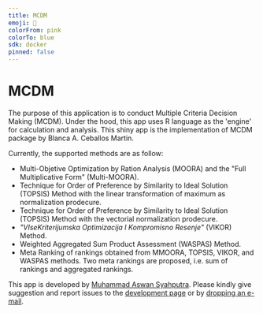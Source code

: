 ```yaml
---
title: MCDM
emoji: 📝
colorFrom: pink
colorTo: blue
sdk: docker
pinned: false
---
```


# **MCDM**

The purpose of this application is to conduct Multiple Criteria Decision Making (MCDM). Under the hood, this app uses R language as the 'engine' for calculation and analysis. This shiny app is the implementation of MCDM package by Blanca A. Ceballos Martin.

Currently, the supported methods are as follow:

* Multi-Objetive Optimization by Ration Analysis (MOORA) and the "Full Multiplicative Form" (Multi-MOORA).
* Technique for Order of Preference by Similarity to Ideal Solution (TOPSIS) Method with the linear transformation of maximum as normalization prodecure.
* Technique for Order of Preference by Similarity to Ideal Solution (TOPSIS) Method with the vectorial normalization prodecure.
* *"VIseKriterijumska Optimizacija I Kompromisno Resenje"* (VIKOR) Method.
* Weighted Aggregated Sum Product Assessment (WASPAS) Method.
* Meta Ranking of rankings obtained from MMOORA, TOPSIS, VIKOR, and WASPAS methods. Two meta rankings are proposed, i.e. sum of rankings and aggregated rankings.

This app is developed by [Muhammad Aswan Syahputra](https://aswansyahputra.com). Please kindly give suggestion and report issues to the [development page](https://github.com/aswansyahputra/mcdm/issues) or by [dropping an e-mail](mailto:muhammadaswansyahputra@gmail.com).
